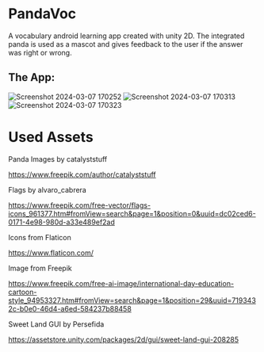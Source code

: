 # PandaVoc
A vocabulary android learning app created with unity 2D.
The integrated panda is used as a mascot and gives feedback to the user if the answer was right or wrong.

## The App:


![Screenshot 2024-03-07 170252](https://github.com/beckaa/VocabularyApp/assets/44342265/38906808-7f46-4246-bbdb-0cb274578096)
![Screenshot 2024-03-07 170313](https://github.com/beckaa/VocabularyApp/assets/44342265/e6f1611a-a785-4820-aa0d-87867e951c81)
![Screenshot 2024-03-07 170323](https://github.com/beckaa/VocabularyApp/assets/44342265/db6f3450-511b-4576-ade8-e258ae198408)


# Used Assets
Panda Images by catalyststuff

https://www.freepik.com/author/catalyststuff

Flags by alvaro_cabrera

https://www.freepik.com/free-vector/flags-icons_961377.htm#fromView=search&page=1&position=0&uuid=dc02ced6-0171-4e98-980d-a33e489ef2ad


Icons from Flaticon

https://www.flaticon.com/

Image from Freepik

https://www.freepik.com/free-ai-image/international-day-education-cartoon-style_94953327.htm#fromView=search&page=1&position=29&uuid=7193432c-b0e0-46d4-a6ed-584237b88458

Sweet Land GUI by Persefida

https://assetstore.unity.com/packages/2d/gui/sweet-land-gui-208285

